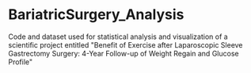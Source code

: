 # BariatricSurgery_Analysis
Code and dataset used for statistical analysis and visualization of a scientific project entitled "Benefit of Exercise after Laparoscopic Sleeve Gastrectomy Surgery: 4-Year Follow-up of Weight Regain and Glucose Profile"
